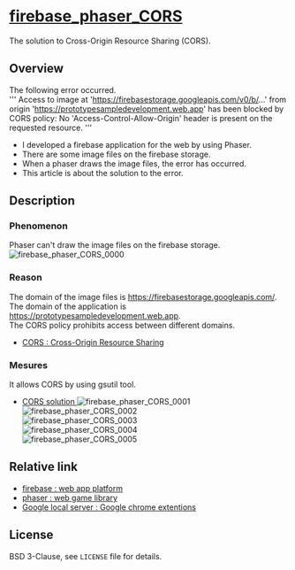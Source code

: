 # [firebase_phaser_CORS](https://github.com/zombietimes/firebase_phaser_CORS)
The solution to Cross-Origin Resource Sharing (CORS).  

## Overview
The following error occurred.  
'''
Access to image at 'https://firebasestorage.googleapis.com/v0/b/...' from origin 'https://prototypesampledevelopment.web.app' has been blocked by CORS policy: No 'Access-Control-Allow-Origin' header is present on the requested resource.
'''
- I developed a firebase application for the web by using Phaser.  
- There are some image files on the firebase storage.  
- When a phaser draws the image files, the error has occurred.  
- This article is about the solution to the error.  
  
## Description
### Phenomenon
Phaser can't draw the image files on the firebase storage.  
![firebase_phaser_CORS_0000](https://user-images.githubusercontent.com/50263232/81491417-6774a180-92c9-11ea-87fa-78fe78ba0f97.png)  
  
### Reason
The domain of the image files is https://firebasestorage.googleapis.com/.  
The domain of the application is https://prototypesampledevelopment.web.app.  
The CORS policy prohibits access between different domains.  
- [CORS : Cross-Origin Resource Sharing](https://developer.mozilla.org/en-US/docs/Web/HTTP/CORS)
  
### Mesures
It allows CORS by using gsutil tool.  
- [CORS solution ](https://firebase.google.com/docs/storage/web/download-files)
![firebase_phaser_CORS_0001](https://user-images.githubusercontent.com/50263232/81491424-78251780-92c9-11ea-9d3b-7b497dfb0872.png)  
![firebase_phaser_CORS_0002](https://user-images.githubusercontent.com/50263232/81491431-83784300-92c9-11ea-8283-1404dd5f34a8.png)  
![firebase_phaser_CORS_0003](https://user-images.githubusercontent.com/50263232/81491434-90953200-92c9-11ea-9ea7-fdb646f2f009.png)  
![firebase_phaser_CORS_0004](https://user-images.githubusercontent.com/50263232/81491440-9b4fc700-92c9-11ea-94ce-33d636866816.png)  
![firebase_phaser_CORS_0005](https://user-images.githubusercontent.com/50263232/81491445-a86cb600-92c9-11ea-91a9-46f34af8e522.png)  
  
## Relative link
- [firebase : web app platform](https://firebase.google.com/)
- [phaser : web game library](https://phaser.io/)
- [Google local server : Google chrome extentions](https://chrome.google.com/webstore/detail/web-server-for-chrome/ofhbbkphhbklhfoeikjpcbhemlocgigb?hl=en)

## License
BSD 3-Clause, see `LICENSE` file for details.  

